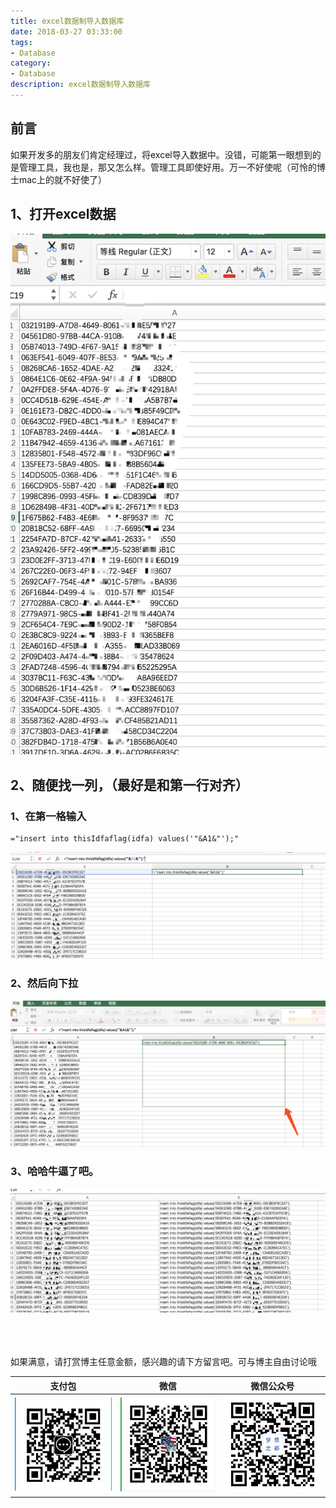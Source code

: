 ```yaml
---
title: excel数据制导入数据库
date: 2018-03-27 03:33:00
tags: 
- Database
category: 
- Database
description: excel数据制导入数据库
---
```

<!-- image url 
https://raw.githubusercontent.com/HealerJean/HealerJean.github.io/master/blogImages
　　首行缩进
<font color="red">  </font>
-->

## 前言

如果开发多的朋友们肯定经理过，将excel导入数据中。没错，可能第一眼想到的是管理工具，我也是，那又怎么样。管理工具即使好用。万一不好使呢（可怜的博士mac上的就不好使了）

## 1、打开excel数据

![WX20180327-112635@2x](https://raw.githubusercontent.com/HealerJean/HealerJean.github.io/master/blogImages/WX20180327-112635@2x.png)


## 2、随便找一列，（最好是和第一行对齐）


### 1、在第一格输入


```
="insert into thisIdfaflag(idfa) values('"&A1&"');"
```

![WX20180327-112817@2x](https://raw.githubusercontent.com/HealerJean/HealerJean.github.io/master/blogImages/WX20180327-112817@2x.png)

### 2、然后向下拉

![WX20180327-112920@2x](https://raw.githubusercontent.com/HealerJean/HealerJean.github.io/master/blogImages/WX20180327-112920@2x.png)


### 3、哈哈牛逼了吧。
![WX20180327-113005@2x](https://raw.githubusercontent.com/HealerJean/HealerJean.github.io/master/blogImages/WX20180327-113005@2x.png)


<br/><br/><br/>
如果满意，请打赏博主任意金额，感兴趣的请下方留言吧。可与博主自由讨论哦

|支付包 | 微信|微信公众号|
|:-------:|:-------:|:------:|
|![支付宝](https://raw.githubusercontent.com/HealerJean/HealerJean.github.io/master/assets/img/tctip/alpay.jpg) | ![微信](https://raw.githubusercontent.com/HealerJean/HealerJean.github.io/master/assets/img/tctip/weixin.jpg)|![微信公众号](https://raw.githubusercontent.com/HealerJean/HealerJean.github.io/master/assets/img/my/qrcode_for_gh_a23c07a2da9e_258.jpg)|




<!-- Gitalk 评论 start  -->

<link rel="stylesheet" href="https://unpkg.com/gitalk/dist/gitalk.css">
<script src="https://unpkg.com/gitalk@latest/dist/gitalk.min.js"></script> 
<div id="gitalk-container"></div>    
 <script type="text/javascript">
    var gitalk = new Gitalk({
		clientID: `1d164cd85549874d0e3a`,
		clientSecret: `527c3d223d1e6608953e835b547061037d140355`,
		repo: `HealerJean.github.io`,
		owner: 'HealerJean',
		admin: ['HealerJean'],
		id: 'v18lWql5eBvYGWTZ',
    });
    gitalk.render('gitalk-container');
</script> 

<!-- Gitalk end -->

